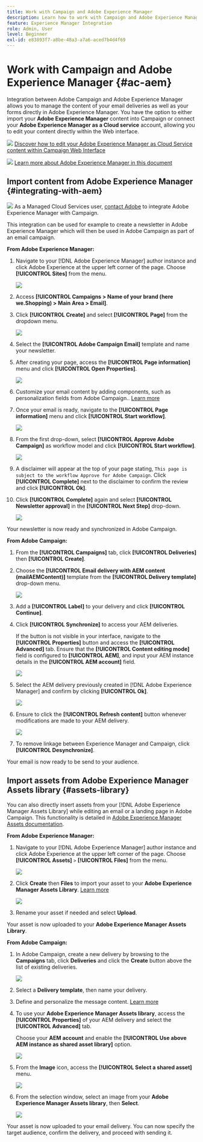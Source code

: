```yaml
---
title: Work with Campaign and Adobe Experience Manager
description: Learn how to work with Campaign and Adobe Experience Manager
feature: Experience Manager Integration
role: Admin, User
level: Beginner
exl-id: e83893f7-a8be-48a3-a7a6-aced7b4d4f69
---
```

# Work with Campaign and Adobe Experience Manager {#ac-aem}

Integration between Adobe Campaign and Adobe Experience Manager allows you to manage the content of your email deliveries as well as your forms directly in Adobe Experience Manager. You have the option to either import your **Adobe Experience Manager** content into Campaign or connect your **Adobe Experience Manager as a Cloud service** account, allowing you to edit your content directly within the Web interface.

![](../assets/do-not-localize/book.png) [Discover how to edit your Adobe Experience Manager as Cloud Service content within Campaign Web Interface](https://experienceleague.adobe.com/docs/campaign-web/v8/msg/email/content/integrations/aem-content.html?lang=en)

![](../assets/do-not-localize/book.png) [Learn more about Adobe Experience Manager in this document](https://experienceleague.adobe.com/docs/experience-manager-65/administering/integration/campaignonpremise.html#aem-and-adobe-campaign-integration-workflow)

## Import content from Adobe Experience Manager {#integrating-with-aem}

![](../assets/do-not-localize/speech.png)  As a Managed Cloud Services user, [contact Adobe](../start/campaign-faq.md#support) to integrate Adobe Experience Manager with Campaign.

This integration can be used for example to create a newsletter in Adobe Experience Manager which will then be used in Adobe Campaign as part of an email campaign.

**From Adobe Experience Manager:**

1. Navigate to your [!DNL Adobe Experience Manager] author instance and click Adobe Experience at the upper left corner of the page. Choose **[!UICONTROL Sites]** from the menu.

   ![](assets/aem_authoring_1.png)

1. Access **[!UICONTROL Campaigns > Name of your brand (here we.Shopping) > Main Area > Email]**.

1. Click **[!UICONTROL Create]** and select **[!UICONTROL Page]** from the dropdown menu.

   ![](assets/aem_authoring_2.png)

1. Select the **[!UICONTROL Adobe Campaign Email]** template and name your newsletter.

1. After creating your page, access the **[!UICONTROL Page information]** menu and click **[!UICONTROL Open Properties]**.

   ![](assets/aem_authoring_3.png)

1. Customize your email content by adding components, such as personalization fields from Adobe Campaign.. [Learn more](https://experienceleague.adobe.com/docs/experience-manager-65/content/sites/authoring/aem-adobe-campaign/campaign.html?lang=en#editing-email-content)

1. Once your email is ready, navigate to the **[!UICONTROL Page information]** menu and click **[!UICONTROL Start workflow]**.

   ![](assets/aem_authoring_4.png)

1. From the first drop-down, select **[!UICONTROL Approve Adobe Campaign]** as workflow model and click **[!UICONTROL Start workflow]**.

   ![](assets/aem_authoring_5.png)

1. A disclaimer will appear at the top of your page stating, `This page is subject to the workflow Approve for Adobe Campaign`. Click **[!UICONTROL Complete]** next to the disclaimer to confirm the review and click **[!UICONTROL Ok]**.

1. Click **[!UICONTROL Complete]** again and select **[!UICONTROL Newsletter approval]** in the **[!UICONTROL Next Step]** drop-down.

   ![](assets/aem_authoring_6.png)

Your newsletter is now ready and synchronized in Adobe Campaign.

**From Adobe Campaign:**

1. From the **[!UICONTROL Campaigns]** tab, click **[!UICONTROL Deliveries]** then **[!UICONTROL Create]**.

1. Choose the **[!UICONTROL Email delivery with AEM content (mailAEMContent)]** template from the **[!UICONTROL Delivery template]** drop-down menu.

   ![](assets/aem_authoring_7.png)

1. Add a **[!UICONTROL Label]** to your delivery and click **[!UICONTROL Continue]**.

1. Click **[!UICONTROL Synchronize]** to access your AEM deliveries.

   If the button is not visible in your interface, navigate to the **[!UICONTROL Properties]** button and access the **[!UICONTROL Advanced]** tab. Ensure that the **[!UICONTROL Content editing mode]** field is configured to **[!UICONTROL AEM]**, and input your AEM instance details in the **[!UICONTROL AEM account]** field.

   ![](assets/aem_authoring_8.png)

1. Select the AEM delivery previously created in [!DNL Adobe Experience Manager] and confirm by clicking **[!UICONTROL Ok]**.

   ![](assets/aem_authoring_11.png)

1. Ensure to click the **[!UICONTROL Refresh content]** button whenever modifications are made to your AEM delivery.

   ![](assets/aem_authoring_12.png)

1. To remove linkage between Experience Manager and Campaign, click **[!UICONTROL Desynchronize]**.

Your email is now ready to be send to your audience.

## Import assets from Adobe Experience Manager Assets library {#assets-library}

You can also directly insert assets from your [!DNL Adobe Experience Manager Assets Library] while editing an email or a landing page in Adobe Campaign. This functionality is detailed in [Adobe Experience Manager Assets documentation](https://experienceleague.adobe.com/docs/experience-manager-65/content/assets/managing/manage-assets.html?lang=en).

**From Adobe Experience Manager:**

1. Navigate to your [!DNL Adobe Experience Manager] author instance and click Adobe Experience at the upper left corner of the page. Choose **[!UICONTROL Assets]** `>` **[!UICONTROL Files]** from the menu.

   ![](assets/aem_assets_1.png)

1. Click **Create** then **Files** to import your asset to your **Adobe Experience Manager Assets Library**. [Learn more](https://experienceleague.adobe.com/docs/experience-manager-65/content/assets/managing/manage-assets.html?lang=en#uploading-assets)

   ![](assets/aem_assets_2.png)

1. Rename your asset if needed and select **Upload**.

Your asset is now uploaded to your **Adobe Experience Manager Assets Library**.

**From Adobe Campaign:**

1. In Adobe Campaign, create a new delivery by browsing to the **Campaigns** tab, click **Deliveries** and click the **Create** button above the list of existing deliveries.

   ![](assets/aem_assets_3.png)

1. Select a **Delivery template**, then name your delivery.

1. Define and personalize the message content. [Learn more](../send/email.md)

1. To use your **Adobe Experience Manager Assets library**, access the **[!UICONTROL Properties]** of your AEM delivery and select the **[!UICONTROL Advanced]** tab. 

   Choose your **AEM account** and enable the **[!UICONTROL Use above AEM instance as shared asset library]** option.

   ![](assets/aem_authoring_9.png)

1. From the **Image** icon, access the **[!UICONTROL Select a shared asset]** menu.

   ![](assets/aem_assets_4.png)

1. From the selection window, select an image from your **Adobe Experience Manager Assets library**, then **Select**.

   ![](assets/aem_assets_5.png)

Your asset is now uploaded to your email delivery. You can now specify the target audience, confirm the delivery, and proceed with sending it. 
